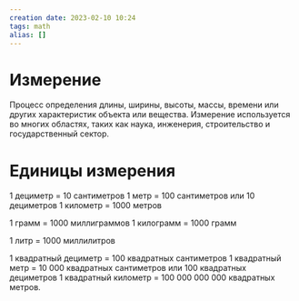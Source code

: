 ```yaml
---
creation date: 2023-02-10 10:24
tags: math 
alias: []
---
```


# Измерение

Процесс определения длины, ширины, высоты, массы, времени или других характеристик объекта или вещества. Измерение используется во многих областях, таких как наука, инженерия, строительство и государственный сектор.

# Единицы измерения

1 дециметр = 10 сантиметров 
1 метр = 100 сантиметров или 10 дециметров 
1 километр = 1000 метров 

1 грамм = 1000 миллиграммов 
1 килограмм = 1000 грамм

1 литр = 1000 миллилитров

1 квадратный дециметр = 100 квадратных сантиметров 
1 квадратный метр = 10 000 квадратных сантиметров или 100 квадратных дециметров 
1 квадратный километр = 100 000 000 000 квадратных метров.